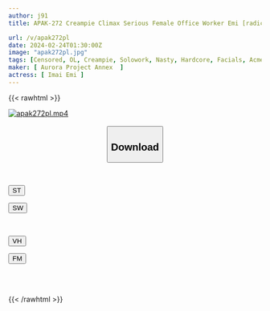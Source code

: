 ```yaml
---
author: j91
title: APAK-272 Creampie Climax Serious Female Office Worker Emi [radical Sex With A Working Woman] Releases Her Lust With Sex After A Long Time! Local OL's Demon Piss Super Orgasm Experience ♂ *Off Paco Girls And Hotel Cage Lewd Climax SEX Emi Imai

url: /v/apak272pl
date: 2024-02-24T01:30:00Z
image: "apak272pl.jpg"
tags: [Censored, OL, Creampie, Solowork, Nasty, Hardcore, Facials, Acme · Orgasm	]
maker: [ Aurora Project Annex  ]
actress: [ Imai Emi ]
---
```



{{< rawhtml >}}

<div class="video" data-videoid="p7DGGAlKZqTrKkZ">
    <a href="javascript:;">
        <img src="/v/apak272pl/apak272pl.jpg" width="WIDTH" height="HEIGHT" alt="apak272pl.mp4" loading="lazy">
    </a>
</div>

<script type="text/javascript" src="https://j91.asia/asset/on-demand-st.js"></script>

<br>
  <link rel="stylesheet" href="https://j91.asia/asset/bs5.css">
  
  <center>
  <button class="btn btn-primary" type="button" data-bs-toggle="collapse" data-bs-target=".multi-collapse" aria-expanded="false" aria-controls="multiCollapseExample1 multiCollapseExample2"><h2>Download</h2></button></center>
</p>
<div class="row">
  <div class="col">
    <div class="collapse multi-collapse" id="multiCollapseExample1">
      <div class="card card-body">
	      	      <br>
<div class="buttons">  
<p><a href="https://streamtape.to/v/p7DGGAlKZqTrKkZ" target="_blank"><button class="btn-hover color-3"><i class="fa fa-download"></i> ST</button></a></p>
<p><a href="https://cdnwish.com/8jijhj9xnzxy" target="_blank"><button class="btn-hover color-2"><i class="fa fa-download"></i> SW</button></a></p></div>
    </div>
  </div>
</div>
  <div class="col">
    <div class="collapse multi-collapse" id="multiCollapseExample2">
      <div class="card card-body">
	      <br>
<div class="buttons">
<p><a href="javascript:;"><button class="btn-hover color-9"><i class="fa fa-download"></i> VH</button></a></p>
<p><a href="javascript:;"><button class="btn-hover color-8"><i class="fa fa-download"></i> FM</button></a></p></div>
<br><br>
      </div>
    </div>
  </div>
</div>

{{< /rawhtml >}}
